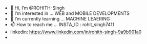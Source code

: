- 👋 Hi, I’m @ROHITH-Singh
- 👀 I’m interested in ... WEB and MOBILE DEVELOPMENTS 
- 🌱 I’m currently learning ... MACHINE LEAERING
- 📫 How to reach me ... INSTA_ID : rohit_singh7411 </br>
-    linkedin: https://www.linkedin.com/in/rohith-singh-9a9b901a0
-                        

<!---
ROHITH-Singh/ROHITH-Singh is a ✨ special ✨ repository because its `README.md` (this file) appears on your GitHub profile.
You can click the Preview link to take a look at your changes.
--->
